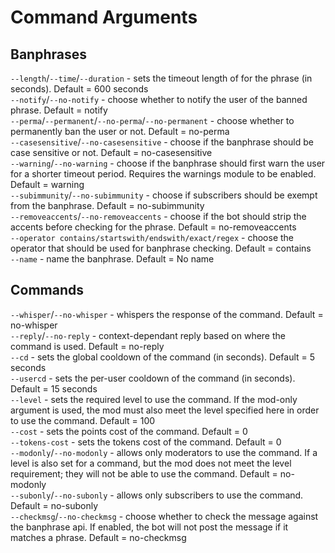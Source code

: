# Command Arguments

## Banphrases

`--length`/`--time`/`--duration` - sets the timeout length of for the phrase (in seconds). Default = 600 seconds  
`--notify`/`--no-notify` - choose whether to notify the user of the banned phrase. Default = notify  
`--perma`/`--permanent`/`--no-perma`/`--no-permanent` - choose whether to permanently ban the user or not. Default = no-perma  
`--casesensitive`/`--no-casesensitive` - choose if the banphrase should be case sensitive or not. Default = no-casesensitive  
`--warning`/`--no-warning` - choose if the banphrase should first warn the user for a shorter timeout period. Requires the warnings module to be enabled. Default = warning  
`--subimmunity`/`--no-subimmunity` - choose if subscribers should be exempt from the banphrase. Default = no-subimmunity  
`--removeaccents`/`--no-removeaccents` - choose if the bot should strip the accents before checking for the phrase. Default = no-removeaccents  
`--operator contains/startswith/endswith/exact/regex` - choose the operator that should be used for banphrase checking. Default = contains  
`--name` - name the banphrase. Default = No name

## Commands

`--whisper`/`--no-whisper` - whispers the response of the command. Default = no-whisper  
`--reply`/`--no-reply` - context-dependant reply based on where the command is used. Default = no-reply  
`--cd` - sets the global cooldown of the command (in seconds). Default = 5 seconds  
`--usercd` - sets the per-user cooldown of the command (in seconds). Default = 15 seconds  
`--level` - sets the required level to use the command. If the mod-only argument is used, the mod must also meet the level specified here in order to use the command. Default = 100  
`--cost` - sets the points cost of the command. Default = 0  
`--tokens-cost` - sets the tokens cost of the command. Default = 0  
`--modonly`/`--no-modonly` - allows only moderators to use the command. If a level is also set for a command, but the mod does not meet the level requirement; they will not be able to use the command. Default = no-modonly  
`--subonly`/`--no-subonly` - allows only subscribers to use the command. Default = no-subonly  
`--checkmsg`/`--no-checkmsg` - choose whether to check the message against the banphrase api. If enabled, the bot will not post the message if it matches a phrase. Default = no-checkmsg
